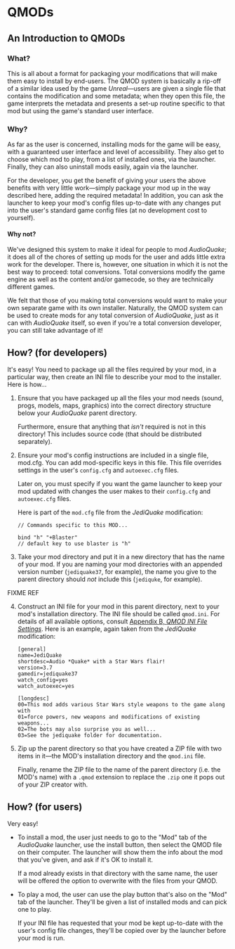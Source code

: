 <a name="qmod"></a>
# QMODs

## An Introduction to QMODs

### What?

This is all about a format for packaging your modifications that will make them easy to install by end-users. The QMOD system is basically a rip-off of a similar idea used by the game *Unreal*—users are given a single file that contains the modification and some metadata; when they open this file, the game interprets the metadata and presents a set-up routine specific to that mod but using the game's standard user interface.

### Why?

As far as the user is concerned, installing mods for the game will be easy, with a guaranteed user interface and level of accessibility. They also get to choose which mod to play, from a list of installed ones, via the launcher. Finally, they can also uninstall mods easily, again via the launcher.

For the developer, you get the benefit of giving your users the above benefits with very little work—simply package your mod up in the way described here, adding the required metadata\! In addition, you can ask the launcher to keep your mod's config files up-to-date with any changes put into the user's standard game config files (at no development cost to yourself).

#### Why not?

We've designed this system to make it ideal for people to mod *AudioQuake*; it does all of the chores of setting up mods for the user and adds little extra work for the developer. There is, however, one situation in which it is not the best way to proceed: total conversions. Total conversions modify the game engine as well as the content and/or gamecode, so they are technically different games.

We felt that those of you making total conversions would want to make your own separate game with its own installer. Naturally, the QMOD system can be used to create mods for any total conversion of *AudioQuake*, just as it can with *AudioQuake* itself, so even if you're a total conversion developer, you can still take advantage of it\!

## How? (for developers)

It's easy\! You need to package up all the files required by your mod, in a particular way, then create an INI file to describe your mod to the installer. Here is how…

1. Ensure that you have packaged up all the files your mod needs (sound, progs, models, maps, graphics) into the correct directory structure below your *AudioQuake* parent directory.

   Furthermore, ensure that anything that *isn't* required is not in this directory\! This includes source code (that should be distributed separately).

2. Ensure your mod's config instructions are included in a single file, mod.cfg. You can add mod-specific keys in this file. This file overrides settings in the user's `config.cfg` and `autoexec.cfg` files.

   Later on, you must specify if you want the game launcher to keep your mod updated with changes the user makes to their `config.cfg` and `autoexec.cfg` files.

   Here is part of the `mod.cfg` file from the *JediQuake* modification:

   ``` screen
   // Commands specific to this MOD...

   bind "h" "+Blaster"
   // default key to use blaster is "h"
   ```

3. Take your mod directory and put it in a new directory that has the name of your mod. If you are naming your mod directories with an appended version number (`jediquake37`, for example), the name you give to the parent directory should *not* include this (`jediquke`, for example).

FIXME REF

4. Construct an INI file for your mod in this parent directory, next to your mod's installation directory. The INI file should be called `qmod.ini`. For details of all available options, consult [Appendix B, *QMOD INI File Settings*](#ref-qmodini "Appendix B. QMOD INI File Settings"). Here is an example, again taken from the *JediQuake* modification:

   ``` screen
   [general]
   name=JediQuake
   shortdesc=Audio *Quake* with a Star Wars flair!
   version=3.7
   gamedir=jediquake37
   watch_config=yes
   watch_autoexec=yes

   [longdesc]
   00=This mod adds various Star Wars style weapons to the game along with
   01=force powers, new weapons and modifications of existing weapons...
   02=The bots may also surprise you as well...
   03=See the jediquake folder for documentation.
   ```

5. Zip up the parent directory so that you have created a ZIP file with two items in it—the MOD's installation directory and the `qmod.ini` file.

   Finally, rename the ZIP file to the name of the parent directory (i.e. the MOD's name) with a `.qmod` extension to replace the `.zip` one it pops out of your ZIP creator with.

## How? (for users)

Very easy!

* To install a mod, the user just needs to go to the "Mod" tab of the *AudioQuake* launcher, use the install button, then select the QMOD file on their computer. The launcher will show them the info about the mod that you've given, and ask if it's OK to install it.

  If a mod already exists in that directory with the same name, the user will be offered the option to overwrite with the files from your QMOD.

* To play a mod, the user can use the play button that's also on the "Mod" tab of the launcher. They'll be given a list of installed mods and can pick one to play.

  If your INI file has requested that your mod be kept up-to-date with the user's config file changes, they'll be copied over by the launcher before your mod is run.
